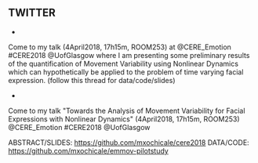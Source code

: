 TWITTER
---
*

Come to my talk (4April2018, 17h15m, ROOM253) at @CERE_Emotion #CERE2018 @UofGlasgow
where I am presenting some preliminary results 
of the quantification of Movement Variability using  Nonlinear Dynamics 
which can hypothetically be applied to the problem of time varying facial expression.
(follow this thread for data/code/slides)


* 

Come to my talk "Towards the Analysis of Movement Variability for Facial Expressions with Nonlinear Dynamics"
(4April2018, 17h15m, ROOM253) @CERE_Emotion #CERE2018 @UofGlasgow

ABSTRACT/SLIDES: https://github.com/mxochicale/cere2018
DATA/CODE: https://github.com/mxochicale/emmov-pilotstudy

